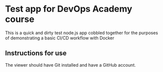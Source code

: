 # Test app for DevOps Academy course

This is a quick and dirty test node.js app cobbled together for the purposes of demonstrating a basic CI/CD workflow with Docker

## Instructions for use

The viewer should have Git installed and have a GitHub account.
